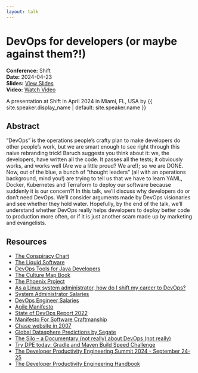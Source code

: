 ```yaml
---
layout: talk
---
```


<!-- Source: https://noti.st/jbaruch/YRn0ZH/devops-for-developers-or-maybe-against-them -->
# DevOps for developers (or maybe against them?!)

**Conference:** Shift  
**Date:** 2024-04-23  
**Slides:** [View Slides](https://drive.google.com/file/d/1vMnV9P4E18FFWTlsYWCmw_i4WeomQfVW/view)  
**Video:** [Watch Video](https://www.youtube.com/watch?v=uTEL8Ff1Zvk&list=PLIivdWyY5sqJrKl7D2u-gmis8h9K66qoj&index=2)  

A presentation at Shift in
                    April 2024 in
                    Miami, FL, USA by 
                    {{ site.speaker.display_name | default: site.speaker.name }}

## Abstract

“DevOps” is the operations people’s crafty plan to make developers do other people’s work, but we are smart enough to see right through this naive rebranding trick!
Baruch suggests you think about it: we, the developers, have written all the code. It passes all the tests; it obviously works, and works well (Are we a little proud? We are!); so we are DONE.
Now, out of the blue, a bunch of “thought leaders” (all with an operations background, mind you!) are trying to tell us that we have to learn YAML, Docker, Kubernetes and Terraform to deploy our software because suddenly it is our concern?!
In this talk, we’ll discuss why developers do or don’t need DevOps. We’ll consider arguments made by DevOps visionaries and see whether they hold water. Hopefully, by the end of the talk, we’ll understand whether DevOps really helps developers to deploy better code to production more often, or if it is just another scam made up by marketing and evangelists.

## Resources

- [The Conspiracy Chart](https://twitter.com/abbieasr/status/1462953203067240450)
- [The Liquid Software](https://amzn.to/3Nvx4ir)
- [DevOps Tools for Java Developers](https://amzn.to/3Ny2xAB)
- [The Culture Map Book](https://amzn.to/3IBF6TT)
- [The Phoenix Project](https://itrevolution.com/product/the-phoenix-project/)
- [As a Linux system administrator, how do I shift my career to DevOps?](https://www.quora.com/As-a-Linux-system-administrator-how-do-I-shift-my-career-to-DevOps/answer/Disha-Rathod-10?no_redirect=1)
- [System Administrator Salaries](https://www.ziprecruiter.com/Salaries/System-Administrator-Salary)
- [DevOps Engineer Salaries](https://www.ziprecruiter.com/Salaries/Devops-Engineer-Salary)
- [Agile Manifesto](https://agilemanifesto.org/)
- [State of DevOps Report 2022](https://cloud.google.com/devops/state-of-devops/)
- [Manifesto For Software Craftmanship](https://manifesto.softwarecraftsmanship.org/)
- [Chase website in 2007](https://web.archive.org/web/20070708221025/http://www.chase.com/)
- [Global Datasphere Predictions by Segate](https://www.seagate.com/files/www-content/our-story/trends/files/idc-seagate-dataage-whitepaper.pdf)
- [The Silo – a Documentary (not really) about DevOps (not really)](https://tv.apple.com/us/show/silo/umc.cmc.3yksgc857px0k0rqe5zd4jice)
- [Try DPE today: Gradle and Maven Build Speed Challenge](https://gradle.com/gradle-and-maven-build-speed-challenge/)
- [The Developer Productivity Engineering Summit 2024 - September 24-25](https://dpe.org/)
- [The Developer Productivity Engineering Handbook](https://gradle.com/developer-productivity-engineering/handbook/)
